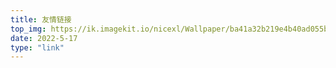```yaml
---
title: 友情链接
top_img: https://ik.imagekit.io/nicexl/Wallpaper/ba41a32b219e4b40ad055bbb52935896_Y0819msuI.jpg
date: 2022-5-17
type: "link"
---
```

